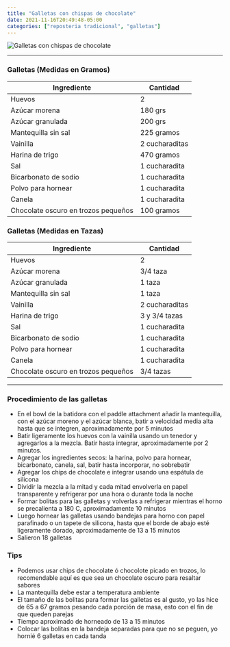 ```yaml
---
title: "Galletas con chispas de chocolate"
date: 2021-11-16T20:49:48-05:00
categories: ["reposteria tradicional", "galletas"]
---
```

![Galletas con chispas de chocolate](../../images/galletas_chips_chocolate.jpg)
___
### Galletas (Medidas en Gramos)

| Ingrediente | Cantidad |
| ----------- | ----------- |
| Huevos | 2 |
| Azúcar morena | 180 grs |
| Azúcar granulada | 200 grs |
| Mantequilla sin sal | 225 gramos |
| Vainilla | 2 cucharaditas | 
| Harina de trigo | 470 gramos |
| Sal | 1 cucharadita |
| Bicarbonato de sodio | 1 cucharadita |
| Polvo para hornear | 1 cucharadita |
| Canela | 1 cucharadita |
| Chocolate oscuro en trozos pequeños | 100 gramos |


### Galletas (Medidas en Tazas)

| Ingrediente | Cantidad |
| ----------- | ----------- |
| Huevos | 2 |
| Azúcar morena | 3/4 taza |
| Azúcar granulada | 1 taza |
| Mantequilla sin sal | 1 taza |
| Vainilla | 2 cucharaditas | 
| Harina de trigo | 3 y 3/4 tazas |
| Sal | 1 cucharadita |
| Bicarbonato de sodio | 1 cucharadita |
| Polvo para hornear | 1 cucharadita |
| Canela | 1 cucharadita |
| Chocolate oscuro en trozos pequeños | 3/4 tazas |

___

### Procedimiento de las galletas
- En el bowl de la batidora con el paddle attachment añadir la mantequilla, con el azúcar moreno y el azúcar blanca, batir a velocidad media alta hasta que se integren, aproximadamente por 5 minutos
- Batir ligeramente los huevos con la vainilla usando un tenedor y agregarlos a la mezcla. Batir hasta integrar, aproximadamente por 2 minutos. 
- Agregar los ingredientes secos: la harina, polvo para hornear, bicarbonato, canela, sal, batir hasta incorporar, no sobrebatir
- Agregar los chips de chocolate e integrar usando una espátula de silicona
- Dividir la mezcla a la mitad y cada mitad envolverla en papel transparente y refrigerar por una hora o durante toda la noche
- Formar bolitas para las galletas y volverlas a refrigerar mientras el horno se precalienta a 180 C, aproximadamente 10 minutos
- Luego hornear las galletas usando bandejas para horno con papel parafinado o un tapete de silicona, hasta que el borde de abajo esté ligeramente dorado, aproximadamente de 13 a 15 minutos
- Salieron 18 galletas

### Tips 
- Podemos usar chips de chocolate ó chocolote picado en trozos, lo recomendable aquí es que sea un chocolate oscuro para resaltar sabores
- La mantequilla debe estar a temperatura ambiente
- El tamaño de las bolitas para formar las galletas es al gusto, yo las hice de 65 a 67 gramos pesando cada porción de masa, esto con el fin de que queden parejas
- Tiempo aproximado de horneado de 13 a 15 minutos
- Colocar las bolitas en la bandeja separadas para que no se peguen, yo hornié 6 galletas en cada tanda

